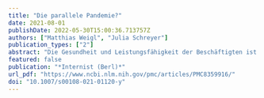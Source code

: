 ```yaml
---
title: "Die parallele Pandemie?"
date: 2021-08-01
publishDate: 2022-05-30T15:00:36.713757Z
authors: ["Matthias Weigl", "Julia Schreyer"]
publication_types: ["2"]
abstract: "Die Gesundheit und Leistungsfähigkeit der Beschäftigten ist essenziell für ein funktionierendes Gesundheitswesen. Ein substanzieller Anteil der Beschäftigten berichtet – auch schon vor der Coronavirus-disease-2019(COVID-19)-Pandemie – Beeinträchtigungen der psychischen Gesundheit in der Arbeit. Dieser Beitrag umreißt Wissensstand und Evidenz zu Fördermaßnahmen der psychischen Gesundheit am Arbeitsplatz mit besonderem Schwerpunkt auf der Arbeits- und Tätigkeitsgestaltung. Neben einer ersten Übersicht zu Ansätzen werden auch Faktoren erfolgreicher und effektiver Ansätze angesprochen."
featured: false
publication: "*Internist (Berl)*"
url_pdf: "https://www.ncbi.nlm.nih.gov/pmc/articles/PMC8359916/"
doi: "10.1007/s00108-021-01120-y"
---
```


